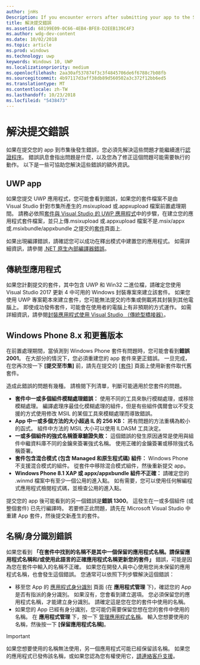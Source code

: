 ```yaml
---
author: jnHs
Description: If you encounter errors after submitting your app to the Store, you must resolve them in order to continue the certification process.
title: 解決提交錯誤
ms.assetid: 68199E09-0C66-4EB4-BFE8-D2EEB139C4F3
ms.author: wdg-dev-content
ms.date: 10/02/2018
ms.topic: article
ms.prod: windows
ms.technology: uwp
keywords: Windows 10, UWP
ms.localizationpriority: medium
ms.openlocfilehash: 2aa30af537874f3c3f4845706de6f6788c7b08fb
ms.sourcegitcommit: 4b97117d3aff38db89d560502a3c372f12bb6ed5
ms.translationtype: MT
ms.contentlocale: zh-TW
ms.lasthandoff: 10/23/2018
ms.locfileid: "5438473"
---
```

# <a name="resolve-submission-errors"></a>解決提交錯誤

如果在提交您的 app 到市集後發生錯誤，您必須先解決這些問題才能繼續進行[認證程序](the-app-certification-process.md)。 錯誤訊息會指出問題是什麼，以及您為了修正這個問題可能需要執行的動作。 以下是一些可協助您解決這些錯誤的額外資訊。

## <a name="uwp-apps"></a>UWP app

如果您提交 UWP 應用程式，您可能會看到錯誤，如果您的套件檔案不是由 Visual Studio 針對市集所產生的.msixupload 或.appxupload 檔案前置處理期間。 請務必依照[套件與 Visual Studio 的 UWP 應用程式](../packaging/packaging-uwp-apps.md)中的步驟，在建立您的應用程式套件檔案，並只上傳.msixupload 或.appxupload 檔案不是.msix/appx 或.msixbundle/appxbundle 之提交的[套件](upload-app-packages.md)頁面上.

如果出現編譯錯誤，請確認您可以成功在釋出模式中建置您的應用程式。 如需詳細資訊，請參閱 [.NET 原生內部編譯器錯誤](http://go.microsoft.com/fwlink/p/?LinkID=613098)。

## <a name="desktop-application"></a>傳統型應用程式

如果您計劃提交的套件，其中包含 UWP 和 Win32 二進位檔，請確定您使用 Visual Studio 2017 更新 4 中可用的 Windows 封裝專案來建立該套件。 如果您使用 UWP 專案範本來建立套件，您可能無法提交的市集或側載將其封裝到其他電腦上。 即使成功發佈套件，可能會在使用者的電腦上有非預期的方式運作。 如需詳細資訊，請參閱[封裝應用程式使用 Visual Studio （傳統型橋接器）]( https://docs.microsoft.com/windows/uwp/porting/desktop-to-uwp-packaging-dot-net)。

## <a name="windows-phone-8x-and-earlier"></a>Windows Phone 8.x 和更舊版本

在前置處理期間，當偵測到 Windows Phone 套件有問題時，您可能會看到**錯誤 2001**。 在大部分的情況下，您必須重建您的 app 套件來更正錯誤。 一旦完成，在您再次按一下 **\[提交至市集\]** 前，請先在提交的 [[套件](upload-app-packages.md)] 頁面上使用新套件取代舊套件。

造成此錯誤的問題有幾種。 請檢閱下列清單，判斷可能適用於您套件的問題。

-   **套件中一或多個組件模糊處理錯誤：** 使用不同的工具來執行模糊處理，或移除模糊處理。 編譯處理序最佳化模糊處理的組件，但是有些組件偶爾會以不受支援的方式使用修改 MSIL 的某個工具來模糊處理而導致錯誤。
-   **App 中一或多個方法的大小超過 IL 的 256 KB：** 將有問題的方法重構為較小的函式。 組件中方法的 MSIL 大小可以使用 ILDASM 工具決定。
-   **一或多個組件的強式名稱簽章驗證失敗：** 這個錯誤的發生原因通常是使用與組件中繼資料庫不同的金鑰來簽署強式名稱。 使用正確的金鑰簽署或移除強式名稱簽署。
-   **套件包含混合模式 (包含 Managed 和原生程式碼) 組件：** Windows Phone 不支援混合模式的組件。 從套件中移除混合模式組件，然後重新提交 app。
-   **Windows Phone 8.1 XAP 或 appx/appxbundle 組件不正確：** 請確定您的 .winmd 檔案中有至少一個公用的進入點。 如有需要，您可以使用任何解編程式應用程式檢閱程式碼，並檢查公用的進入點。

提交您的 app 後可能看到的另一個錯誤是**錯誤 1300**。 這發生在一或多個組件 (或整個套件) 已先行編譯時。 若要修正此問題，請先在 Microsoft Visual Studio 中重建 App 套件，然後提交新產生的套件。

## <a name="nameidentity-errors"></a>名稱/身分識別錯誤

如果您看到 **「在套件中找到的名稱不是其中一個保留的應用程式名稱。請保留應用程式名稱和/或使用此語言的正確應用程式名稱更新您的套件」** 錯誤，可能是因為您在套件中輸入的名稱不正確。 如果您在開發人員中心使用您尚未保留的應用程式名稱，也會發生這個錯誤。 您通常可以依照下列步驟解決這個錯誤：

- 移至您 App 的 [應用程式身分識別](view-app-identity-details.md) 頁面 (在 **應用程式管理** 下)，確認您的 App 是否有指派的身分識別。 如果沒有，您會看到建立選項。 您必須保留您的應用程式名稱，才能建立身分識別。 請確定這是您在您的套件中使用的名稱。
- 如果您的 App 已經有身分識別，您可能仍需要保留您想在您的套件中使用的名稱。 在 **應用程式管理** 下，按一下 [管理應用程式名稱](manage-app-names.md)。 輸入您想要使用的名稱，然後按一下 **\[保留應用程式名稱\]**。

> [!IMPORTANT]
>  如果您想要使用的名稱無法使用，另一個應用程式可能已經保留該名稱。 如果您的應用程式已發佈該名稱，或如果您認為您有權使用它，[請連絡客戶支援](https://go.microsoft.com/fwlink/p/?LinkId=331509)。  

 

 




